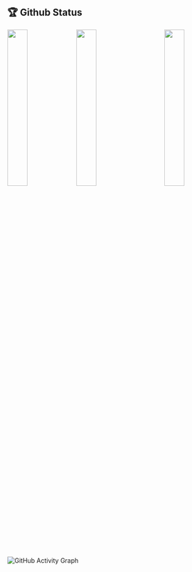 ## 🏆 Github Status

<img  src="https://github-readme-stats.vercel.app/api?username=Mamun-swe&show_icons=true&hide_border=true&theme=tokyonight" width="30%" align="right" >
<img  src="https://github-readme-streak-stats.herokuapp.com/?user=Mamun-swe&theme=tokyonight&hide_border=true" width="30%" >
<img  src="https://github-readme-stats.vercel.app/api/top-langs/?username=Mamun-swe&theme=tokyonight&hide_border=true" width="30%" >

<!-- ![Repository's Stats](https://github-readme-stats.vercel.app/api/top-langs/?username=Mamun-swe&theme=tokyonight&hide_border=true) -->

![GitHub Activity Graph](https://activity-graph.herokuapp.com/graph?username=Mamun-swe&bg_color=000000&color=4fff67&line=4fff67&point=ffffff&area=true&hide_border=true)

